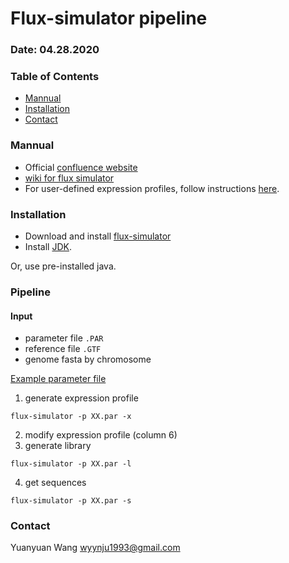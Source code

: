 # Flux-simulator pipeline
### Date: 04.28.2020

### Table of Contents
- [Mannual](#Mannual)
- [Installation](#Installation)
- [Contact](#Contact)


### Mannual
- Official [confluence website](http://confluence.sammeth.net/display/SIM/Home)
- [wiki for flux simulator](http://fluxcapacitor.wikidot.com/simulator)
- For user-defined expression profiles, follow instructions [here](http://confluence.sammeth.net/display/SIM/flux+simulator+.pro+file).


### Installation
- Download and install [flux-simulator](http://confluence.sammeth.net/display/SIM/2+-+Download)
- Install [JDK](http://www.oracle.com/technetwork/java/javase/downloads/jdk8-downloads-2133151.html).

Or, use pre-installed java.

### Pipeline
#### Input
- parameter file `.PAR`
- reference file `.GTF`
- genome fasta by chromosome

[Example parameter file](paraFiles/example_unmodified.PAR)

1. generate expression profile
```
flux-simulator -p XX.par -x
```
2. modify expression profile (column 6)
3. generate library
```
flux-simulator -p XX.par -l
```
4. get sequences
```
flux-simulator -p XX.par -s
```

### Contact
Yuanyuan Wang <wyynju1993@gmail.com>


